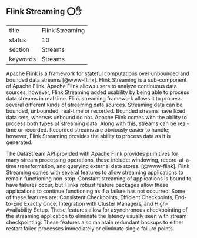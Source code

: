 ## Flink Streaming :o::hand:


|          |                     |
| -------- | ------------------- |
| title    | Flink Streaming     | 
| status   | 10                  |
| section  | Streams             |
| keywords | Streams             |

Apache Flink is a framework for stateful computations over unbounded and bounded data streams [@www-flink].  Flink Streaming is a sub-component of Apache Flink.  Apache Flink allows users to analyze continuous data sources, however, Flink Streaming added usability by being able to process data streams in real time.  Flink streaming framework allows it to process several different kinds of streaming data sources.  Streaming data can be bounded, unbounded, real-time or recorded.  Bounded streams have fixed data sets, whereas unbound do not.  Apache Flink comes with the ability to process both types of streaming data.  Along with this, streams can be real-time or recorded.  Recorded streams are obviously easier to handle; however, Flink Streaming provides the ability to process data as it is generated.   

The DataStream API provided with Apache Flink provides primitives for many stream processing operations, these include:  windowing, record-at-a-time transformation, and querying external data stores.  [@www-flink].  Flink Streaming comes with several features to allow streaming applications to remain functioning non-stop.  Constant streaming of applications is bound to have failures occur, but Flinks robust feature packages allow these applications to continue functioning as if a failure has not occurred.  Some of these features are:  Consistent Checkpoints, Efficient Checkpoints, End-to-End Exactly Once, Integration with Cluster Managers, and High-Availability Setup.  These features allow for asynchronous checkpointing of the streaming application to eliminate the latency usually seen with stream checkpointing.  These features also maintain redundant backups to either restart failed processes immediately or eliminate single failure points.
